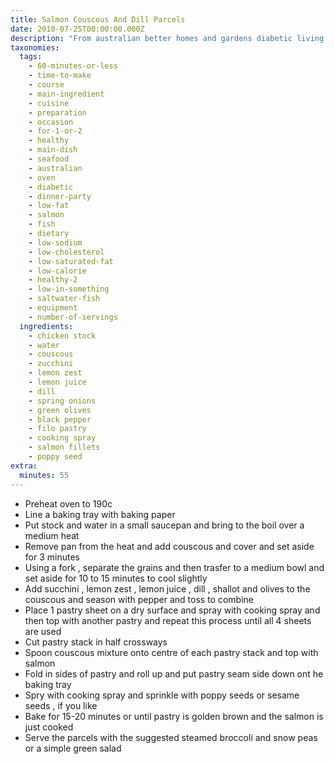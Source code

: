 ```yaml
---
title: Salmon Couscous And Dill Parcels
date: 2010-07-25T00:00:00.000Z
description: "From australian better homes and gardens diabetic living.  the recipe is for 2 as a main but you could halve on the diagonal and serve 4 as an entree/starter.  suggested you serve with steamed greens but personally i think i would prefer a simple green salad.\r\n\r\nhave included 15 minutes cooling time in the cooking time."
taxonomies:
  tags:
    - 60-minutes-or-less
    - time-to-make
    - course
    - main-ingredient
    - cuisine
    - preparation
    - occasion
    - for-1-or-2
    - healthy
    - main-dish
    - seafood
    - australian
    - oven
    - diabetic
    - dinner-party
    - low-fat
    - salmon
    - fish
    - dietary
    - low-sodium
    - low-cholesterol
    - low-saturated-fat
    - low-calorie
    - healthy-2
    - low-in-something
    - saltwater-fish
    - equipment
    - number-of-servings
  ingredients:
    - chicken stock
    - water
    - couscous
    - zucchini
    - lemon zest
    - lemon juice
    - dill
    - spring onions
    - green olives
    - black pepper
    - filo pastry
    - cooking spray
    - salmon fillets
    - poppy seed
extra:
  minutes: 55
---
```

 - Preheat oven to 190c
 - Line a baking tray with baking paper
 - Put stock and water in a small saucepan and bring to the boil over a medium heat
 - Remove pan from the heat and add couscous and cover and set aside for 3 minutes
 - Using a fork , separate the grains and then trasfer to a medium bowl and set aside for 10 to 15 minutes to cool slightly
 - Add succhini , lemon zest , lemon juice , dill , shallot and olives to the couscous and season with pepper and toss to combine
 - Place 1 pastry sheet on a dry surface and spray with cooking spray and then top with another pastry and repeat this process until all 4 sheets are used
 - Cut pastry stack in half crossways
 - Spoon couscous mixture onto centre of each pastry stack and top with salmon
 - Fold in sides of pastry and roll up and put pastry seam side down ont he baking tray
 - Spry with cooking spray and sprinkle with poppy seeds or sesame seeds , if you like
 - Bake for 15-20 minutes or until pastry is golden brown and the salmon is just cooked
 - Serve the parcels with the suggested steamed broccoli and snow peas or a simple green salad
